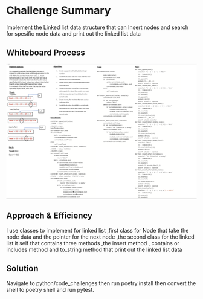 # Challenge Summary
Implement the Linked list data structure that can Insert nodes and search for spesific node data and print out the linked list data

## Whiteboard Process
![linked-list-insertions](linked-list-insertions.png)

## Approach & Efficiency
I use classes to implement for linked list ,first class for Node that take the node data and the pointer for the next node ,the second class for the linked list it self that contains three methods ,the insert method , contains or includes method and to_string method that print out the linked list data

## Solution
Navigate to python/code_challenges then run poetry install then convert the shell to poetry shell and run pytest.
